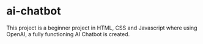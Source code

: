 # ai-chatbot
This project is a beginner project in HTML, CSS and Javascript where using OpenAI, a fully functioning AI Chatbot is created.

